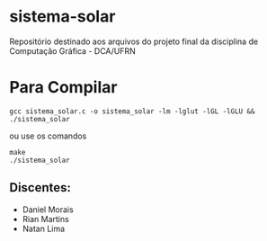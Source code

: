 # sistema-solar
Repositório destinado aos arquivos do projeto final da disciplina de Computação Gráfica - DCA/UFRN

# Para Compilar
```
gcc sistema_solar.c -o sistema_solar -lm -lglut -lGL -lGLU && ./sistema_solar
```

ou use os comandos

```
make
./sistema_solar
```


## Discentes:
* Daniel Morais
* Rian Martins
* Natan Lima
